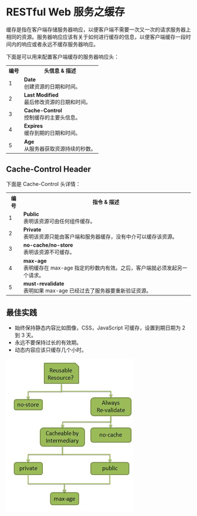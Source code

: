 # RESTful Web 服务之缓存

缓存是指在客户端存储服务器响应，以便客户端不需要一次又一次的请求服务器上相同的资源。服务器响应应该有关于如何进行缓存的信息，以便客户端缓存一段时间内的响应或者永远不缓存服务器响应。

下面是可以用来配置客户端缓存的服务器响应头：

<table>
	<tbody>
		<tr>
			<th>
				编号
			</th>
			<th>
				头信息 &amp; 描述
			</th>
		</tr>
		<tr>
			<td>
				1
			</td>
			<td>
				<b>
					Date
				</b>
				<br>
				创建资源的日期和时间。
			</td>
		</tr>
		<tr>
			<td>
				2
			</td>
			<td>
				<b>
					Last Modified
				</b>
				<br>
				最后修改资源的日期和时间。
			</td>
		</tr>
		<tr>
			<td>
				3
			</td>
			<td>
				<b>
					Cache-Control
				</b>
				<br>
				控制缓存的主要头信息。
			</td>
		</tr>
		<tr>
			<td>
				4
			</td>
			<td>
				<b>
					Expires
				</b>
				<br>
				缓存到期的日期和时间。
			</td>
		</tr>
		<tr>
			<td>
				5
			</td>
			<td>
				<b>
					Age
				</b>
				<br>
				从服务器获取资源持续的秒数。
			</td>
		</tr>
	</tbody>
</table>

## Cache-Control Header

下面是 Cache-Control 头详情：

<table>
	<tbody>
		<tr>
			<th>
				编号
			</th>
			<th>
				指令 &amp; 描述
			</th>
		</tr>
		<tr>
			<td>
				1
			</td>
			<td>
				<b>
					Public
				</b>
				<br>
				表明该资源可由任何组件缓存。
			</td>
		</tr>
		<tr>
			<td>
				2
			</td>
			<td>
				<b>
					Private
				</b>
				<br>
				表明该资源只能由客户端和服务器缓存，没有中介可以缓存该资源。
			</td>
		</tr>
		<tr>
			<td>
				3
			</td>
			<td>
				<b>
					no-cache/no-store
				</b>
				<br>
				表明该资源不可缓存。
			</td>
		</tr>
		<tr>
			<td>
				4
			</td>
			<td>
				<b>
					max-age
				</b>
				<br>
				表明缓存在 max-age 指定的秒数内有效。之后，客户端就必须发起另一个请求。
			</td>
		</tr>
		<tr>
			<td>
				5
			</td>
			<td>
				<b>
					must-revalidate
				</b>
				<br>
				表明如果 max-age 已经过去了服务器要重新验证资源。
			</td>
		</tr>
	</tbody>
</table>

## 最佳实践

- 始终保持静态内容比如图像，CSS，JavaScript 可缓存，设置到期日期为 2 到 3 天。
- 永远不要保持过长的有效期。
- 动态内容应该只缓存几个小时。

![cache control](images/cache_control.jpg)